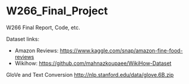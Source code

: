 # W266_Final_Project
W266 Final Report, Code, etc.

Dataset links:
- Amazon Reviews: https://www.kaggle.com/snap/amazon-fine-food-reviews
- Wikihow: https://github.com/mahnazkoupaee/WikiHow-Dataset

GloVe and Text Conversion
http://nlp.stanford.edu/data/glove.6B.zip
